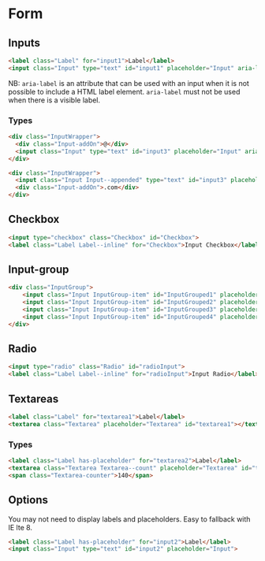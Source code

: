 # Form

## Inputs

```html
<label class="Label" for="input1">Label</label>
<input class="Input" type="text" id="input1" placeholder="Input" aria-label="Input item">
```
NB: `aria-label` is an attribute that can be used with an input when it is not possible to include a HTML label element.
`aria-label` must not be used when there is a visible label.

### Types

```html
<div class="InputWrapper">
  <div class="Input-addOn">@</div>
  <input class="Input" type="text" id="input3" placeholder="Input" aria-label="Input item">
</div>
```

```html
<div class="InputWrapper">
  <input class="Input Input--appended" type="text" id="input3" placeholder="Input" aria-label="Input item">
  <div class="Input-addOn">.com</div>
</div>
```

## Checkbox

```html
<input type="checkbox" class="Checkbox" id="Checkbox">
<label class="Label Label--inline" for="Checkbox">Input Checkbox</label>
```

## Input-group

```html
<div class="InputGroup">
    <input class="Input InputGroup-item" id="InputGrouped1" placeholder="input" aria-label="Input item 1">
    <input class="Input InputGroup-item" id="InputGrouped2" placeholder="input" aria-label="Input item 2">
    <input class="Input InputGroup-item" id="InputGrouped3" placeholder="input" aria-label="Input item 3">
    <input class="Input InputGroup-item" id="InputGrouped4" placeholder="input" aria-label="Input item 4">
</div>
```

## Radio

```html
<input type="radio" class="Radio" id="radioInput">
<label class="Label Label--inline" for="radioInput">Input Radio</label>
```


## Textareas

```html
<label class="Label" for="textarea1">Label</label>
<textarea class="Textarea" placeholder="Textarea" id="textarea1"></textarea>
```

### Types

```html
<label class="Label has-placeholder" for="textarea2">Label</label>
<textarea class="Textarea Textarea--count" placeholder="Textarea" id="textarea2"></textarea>
<span class="Textarea-counter">140</span>
```

## Options

You may not need to display labels and placeholders. Easy to fallback with IE lte 8.
```html
<label class="Label has-placeholder" for="input2">Label</label>
<input class="Input" type="text" id="input2" placeholder="Input">
```
